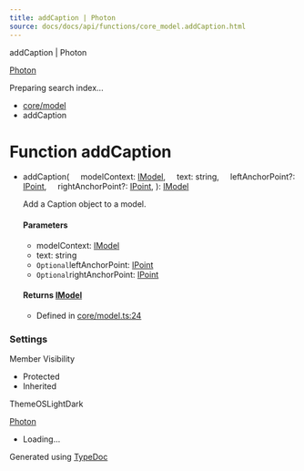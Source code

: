 ```yaml
---
title: addCaption | Photon
source: docs/docs/api/functions/core_model.addCaption.html
---
```


addCaption | Photon

[Photon](../index.md)




Preparing search index...

* [core/model](../modules/core_model.md)
* addCaption

# Function addCaption

* addCaption(
      modelContext: [IModel](../interfaces/core_schema.IModel.md),
      text: string,
      leftAnchorPoint?: [IPoint](../interfaces/core_schema.IPoint.md),
      rightAnchorPoint?: [IPoint](../interfaces/core_schema.IPoint.md),
  ): [IModel](../interfaces/core_schema.IModel.md)

  Add a Caption object to a model.

  #### Parameters

  + modelContext: [IModel](../interfaces/core_schema.IModel.md)
  + text: string
  + `Optional`leftAnchorPoint: [IPoint](../interfaces/core_schema.IPoint.md)
  + `Optional`rightAnchorPoint: [IPoint](../interfaces/core_schema.IPoint.md)

  #### Returns [IModel](../interfaces/core_schema.IModel.md)

  + Defined in [core/model.ts:24](https://github.com/mwhite454/photon/blob/main/packages/photon/src/core/model.ts#L24)

### Settings

Member Visibility

* Protected
* Inherited

ThemeOSLightDark

[Photon](../index.md)

* Loading...

Generated using [TypeDoc](https://typedoc.org/)

